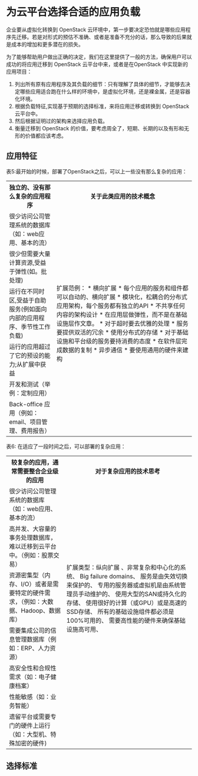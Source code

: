 # 为云平台选择合适的应用负载

企业要从虚拟化转换到 OpenStack 云环境中，第一步要决定恐怕就是哪些应用程序先迁移。若是对形式的预估不准确、或者是准备不充分的话，那么导致的后果就是成本的增加和更多潜在的损失。

为了能够帮助用户做出正确的决定，我们在这里提供了一般的方法，确保用户可以成功的将应用迁移到 OpenStack 云平台中来，或者是在OpenStack 中实现新的应用项目：

1. 列出所有原有应用程序及其负载的细节：只有理解了具体的细节，才能够去决定哪些应用适合跑在什么样的环境中，是虚拟化环境，还是裸金属，还是容器化环境。
2. 根据负载特征,实现基于预期的选择标准，来将应用迁移或转换到 OpenStack 云平台中。
3. 然后根据证明过的架构来选择应用负载。
4. 衡量迁移到 OpenStack 的价值，要考虑周全了，短期、长期的以及有形和无形的价值都应该考虑。

## 应用特征

表5:最开始的时候，部署了OpenStack之后，可以上一些没有那么复杂的应用：

<dl>
<table style="width:100%">
  <tr>
    <th>独立的、没有那么复杂的应用程序</th>
    <th>关于此类应用的技术概念</th>
  </tr>
  <tr>
    <td>很少访问公司管理系统的数据库（如：web应用、基本的流）</td>
    <td rowspan="6">扩展范例：
      * 横向扩展
      * 每个应用的服务和组件都可以自动的、横向扩展
      *  模块化，松耦合的分布式应用架构，每个服务都有独立的API
      *  不共享任何内容的架构设计
      *  在应用层做弹性，而不是在基础设施层作文章。
      *  对于超时要去优雅的处理
      *  服务要提供双活的冗余
      *  使用分布式的存储
      *  对于基础设施和平台级的服务要持消费的态度
      *  在软件层完成数据的复制
      *  异步通信
      *  要使用通用的硬件来建构</td>
  </tr>
  <tr>
    <td>很少但需要大量计算资源,受益于弹性(如。批处理)</td>
  </tr>
  <tr>
    <td>运行在不同时区,受益于自助服务(例如面向内部的应用程序、季节性工作负载)</td>
  </tr>
  <tr>
    <td>运行的应用超过了它的预设的能力;从扩展中获益</td>
  </tr>
  <tr>
    <td>开发和测试（举例：定制应用）</td>
  </tr>
  <tr>
    <td>Back-office 应用（例如：email、项目管理、费用报告）</td>
  </tr>
</table>
</dl>


表6: 在适应了一段时间之后，可以部署的复杂应用：

<dl>
<table style="width:100%">
  <tr>
    <th>较复杂的应用，通常需要整合企业级的应用</th>
    <th>对于复杂应用的技术思考</th>
  </tr>
  <tr>
    <td>很少访问公司管理系统的数据库（如：web应用、基本的流）</td>
    <td rowspan="6">
    扩展类型：纵向扩展
、非常复杂和中心化的系统、
Big failure domains、
服务是由失效切换来保护的、
专用的服务器或虚拟机是由系统管理员手动维护的、
使用大型的SAN或持久化的存储、
使用很好的计算（或GPU）或是高速的SSD存储、
所有的基础设施组件都必须是100%可用的、
需要高性能的硬件来确保基础设施高可用、
</td>
  </tr>
  <tr>
    <td>高并发、大容量的事务处理数据库，难以迁移到云平台中。（例如：股票交易）</td>
  </tr>
  <tr>
    <td>资源密集型（内存、I/O）或者是需要特定的硬件需求，（例如：大数据、Hadoop、数据库）</td>
  </tr>
  <tr>
    <td>需要集成公司的信息管理数据库（例如：ERP、人力资源）</td>
  </tr>
  <tr>
    <td>高安全性和合规性需求（如：电子健康档案）</td>
  </tr>
  <tr>
    <td>性能敏感（如：业务智能）</td>
  </tr>
  <tr>
    <td>遗留平台或需要专门的硬件上运行（如：大型机、特殊加密的硬件)</td>
  </tr>
</table>
</dl>

## 选择标准

